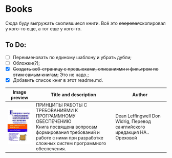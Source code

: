 # Books

Сюда буду выгружать скопившиеся книги. Всё это ~~своровал~~скопировал у кого-то еще, а тот еще у кого-то.

## To Do:
* [ ] Переименовать по единому шаблону и убрать дубли;
* [ ] Обложки(?);
* [x] ~~Создать веб-страницу с превьюхами, описаниями и фильтром по этим самым книгам;~~ Это не надо.;
* [x] Добавить список книг в этот readme.md.

| Image preview | Title and description | Author |
|---------------|-------|-------------|
| <img alt="ПРИНЦИПЫ РАБОТЫ С ТРЕБОВАНИЯМИ К ПРОГРАММНОМУ ОБЕСПЕЧЕНИЮ" src="./books/Managing%20Software%20Requirements/Managing%20Software%20Requirements.jpg" width="200"> | ПРИНЦИПЫ РАБОТЫ С ТРЕБОВАНИЯМИ К ПРОГРАММНОМУ ОБЕСПЕЧЕНИЮ<br>Книга посвящена вопросам формирования требований и работе с ними при разработке сложных систем программного обеспечения. | Dean Leffingwell Don Widrig, Перевод санглийского иредакция НА.. Ореховой |
